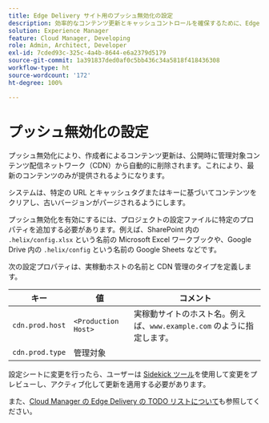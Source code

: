 ```yaml
---
title: Edge Delivery サイト用のプッシュ無効化の設定
description: 効率的なコンテンツ更新とキャッシュコントロールを確保するために、Edge Delivery サイトのプッシュ無効化を設定する方法について説明します。
solution: Experience Manager
feature: Cloud Manager, Developing
role: Admin, Architect, Developer
exl-id: 7cded93c-325c-4a4b-8644-e6a2379d5179
source-git-commit: 1a391837ded0af0c5bb436c34a5818f418436308
workflow-type: ht
source-wordcount: '172'
ht-degree: 100%

---
```


# プッシュ無効化の設定

プッシュ無効化により、作成者によるコンテンツ更新は、公開時に管理対象コンテンツ配信ネットワーク（CDN）から自動的に削除されます。これにより、最新のコンテンツのみが提供されるようになります。

システムは、特定の URL とキャッシュタグまたはキーに基づいてコンテンツをクリアし、古いバージョンがパージされるようにします。

プッシュ無効化を有効にするには、プロジェクトの設定ファイルに特定のプロパティを追加する必要があります。例えば、SharePoint 内の `.helix/config.xlsx` という名前の Microsoft Excel ワークブックや、Google Drive 内の `.helix/config` という名前の Google Sheets などです。

次の設定プロパティは、実稼動ホストの名前と CDN 管理のタイプを定義します。

| キー | 値 | コメント |
| --- | --- | --- |
| `cdn.prod.host` | `<Production Host>` | 実稼動サイトのホスト名。例えば、`www.example.com` のように指定します。 |
| `cdn.prod.type` | 管理対象 |   |

設定シートに変更を行ったら、ユーザーは [Sidekick ツール](/help/edge/docs/sidekick.md)を使用して変更をプレビューし、アクティブ化して更新を適用する必要があります。

また、[Cloud Manager の Edge Delivery の TODO リストについて](/help/implementing/cloud-manager/edge-delivery/introduction-to-edge-delivery-services.md#ed-todo-list)も参照してください。
